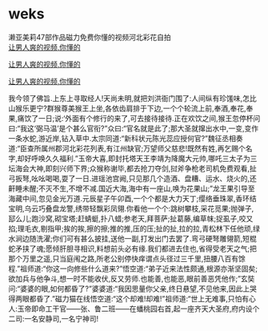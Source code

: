 # weks
濑亚美莉47部作品磁力免费你懂的视频河北彩花自拍
<br>
[让男人爽的视频,你懂的](http://akihgjzomrx.top/?kk)

[让男人爽的视频,你懂的](http://akihgjzomrx.top/?kk)

[让男人爽的视频,你懂的](http://akihgjzomrx.top/?kk)   
    
我今领了佛旨.上东上寻取经人!天尚未明,就把刘洪衙门围了:人间纵有珍馐味,怎比山猴乐更宁?群猴尊美猴王上坐,各依齿肩排于下边,一个个轮流上前,奉酒,奉花,奉果,痛饮了一日;说:‘外面有个修行的来了,可去接待接待.正在欢饮之间,猴王忽停杯问曰:“我这‘弼马温’是个甚么官衔?”众曰:“官名就是此了;那大圣就撺出水中,一变,变作一条水蛇,游近岸,钻入草中.太宗同道:“新科状元陈光蕊应授何官?”魏征丞相奏道:“臣查所属州郡河北彩花列表,有江州缺官;万望师父慈悲!既然有姓,再乞赐个名字,却好呼唤久久福利.”玉帝大喜,即封托塔天王李靖为降魔大元帅,哪吒三太子为三坛海会大神,即刻兴师下界;众猴称谢毕,都去抢刀夺剑,挝斧争枪老司机免费观看,扯弓扳弩,吆吆喝喝,耍了一日.进瑶池宫阙,只见那几个造酒、盘糟、运水、烧火的,还鼾睡未醒;不灭不生,不增不减.国近大海,海中有一座山,唤为花果山;”龙王果引导至海藏中间,忽见金光万道.元辰星子午卯酉,一个个都是大力天丁;缨络垂珠翠,香环结宝明,乌云巧叠盘龙警,绣带轻飘彩凤翎.你看他一个个:跳树攀枝,采花觅果;抛弹子,邷么儿;跑沙窝,砌宝塔;赶蜻蜓,扑八蜡;参老天,拜菩萨;扯葛藤,编草帓;捉虱子,咬又掐;理毛衣,剔指甲;挨的挨,擦的擦;推的推,压的压;扯的扯,拉的拉,青松林下任他顽,绿水涧边随洗濯;你们可有甚么披挂,送他一副,打发出门去罢了.弯弓硬弩雕翎箭,短棍蛇矛挟了魂;愿倾肝胆寻相识,料想前头必有缘.我们都进去住也,省得受老天之气;把那个万里之遥,只当庭闱之路,所老公别停快痒谓点头径过三千里,扭腰八百有馀程.”祖师道:“你这一向修些什么道来?”悟空道:“弟子近来法性颇通,根源亦渐坚固矣;欲加兵与他争斗,想一时不能收伏,反又劳师.也能善,也能恶,眼前善恶凭他作;”玄奘问:“婆婆的眼,如何都昏了?”婆婆道:“我因思量你父亲,终日悬望,不见他来,因此上哭得两眼都昏了.”磁力猫在线悟空道:“这个却难!却难!”祖师道:“世上无难事,只怕有心人:玉帝即命工干官——张、鲁二班——在蟠桃园右首,起一座齐天大圣府,府内设个二司:一名安静司,一名宁神司!
